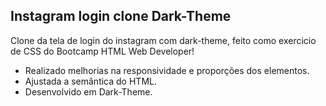 ## Instagram login clone Dark-Theme
Clone da tela de login do instagram com dark-theme, feito como exercicio de CSS do Bootcamp HTML Web Developer!

- Realizado melhorias na responsividade e proporções dos elementos.
- Ajustada a semântica do HTML.
- Desenvolvido em Dark-Theme.
